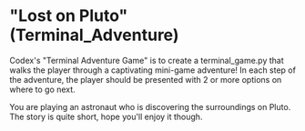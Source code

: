 # "Lost on Pluto" (Terminal_Adventure)

Codex's "Terminal Adventure Game" is to create a terminal_game.py that walks the player through a
captivating mini-game adventure! In each step of the adventure,
the player should be presented with 2 or more options on where
to go next.

You are playing an astronaut who is discovering the surroundings on Pluto. The story is quite short, hope
you'll enjoy it though.